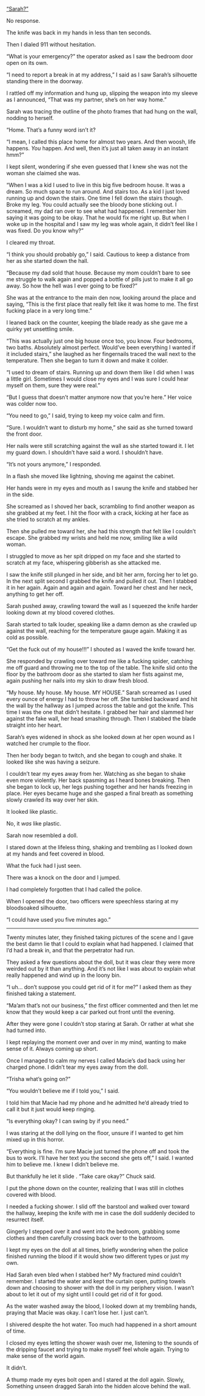 [“Sarah?”](https://www.reddit.com/r/nosleep/comments/wf81kv/i_found_a_life_size_doll_inside_the_walls_of_my/?utm_source=share&utm_medium=ios_app&utm_name=iossmf)

No response. 

The knife was back in my hands in less than ten seconds. 

Then I dialed 911 without hesitation. 

“What is your emergency?” the operator asked as I saw the bedroom door open on its own. 

“I need to report a break in at my address,” I said as I saw Sarah’s silhouette standing there in the doorway. 

I rattled off my information and hung up, slipping the weapon into my sleeve as I announced, “That was my partner, she’s on her way home.” 

Sarah was tracing the outline of the photo frames that had hung on the wall, nodding to herself. 

“Home. That’s a funny word isn’t it?

“I mean, I called this place home for almost two years. And then woosh, life happens. *You* happen. And well, then it’s just all taken away in an instant hmm?” 

I kept silent, wondering if she even guessed that I knew she was not the woman she claimed she was. 

“When I was a kid I used to live in this big five bedroom house. It was a dream. So much space to run around. And stairs too. As a kid I just loved running up and down the stairs. One time I fell down the stairs though. Broke my leg. You could actually see the bloody bone sticking out. I screamed, my dad ran over to see what had happened. I remember him saying it was going to be okay. That he would fix me right up. But when I woke up in the hospital and I saw my leg was whole again, it didn’t feel like I was fixed. Do you know why?”

I cleared my throat. 

“I think you should probably go,” I said. Cautious to keep a distance from her as she started down the hall.

“Because my dad sold that house. Because my mom couldn’t bare to see me struggle to walk again and popped a bottle of pills just to make it all go away. So how the hell was I ever going to be fixed?” 


 She was at the entrance to the main den now, looking around the place and saying, “This is the first place that really felt like it was home to me. The first fucking place in a very long time.”

I leaned back on the counter, keeping the blade ready as she gave me a quirky yet unsettling smile. 

“This was actually just one big house once too, you know. Four bedrooms, two baths. Absolutely almost perfect. Would’ve been everything I wanted if it included stairs,” she laughed as her fingernails traced the wall next to the temperature. Then she began to turn it down and make it colder. 

“I used to dream of stairs. Running up and down them like I did when I was a little girl. Sometimes I would close my eyes and I was sure I could hear myself on them, sure they were real.” 

“But I guess that doesn’t matter anymore now that you’re here.” Her voice was colder now too. 

“You need to go,” I said, trying to keep my voice calm and firm. 

“Sure. I wouldn’t want to disturb my home,” she said as she turned toward the front door. 



Her nails were still scratching against the wall as she started toward it. I let my guard down. I shouldn’t have said a word. I shouldn’t have.

“It’s not yours anymore,” I responded.  

In a flash she moved like lightning, shoving me against the cabinet. 

Her hands were in my eyes and mouth as I swung the knife and stabbed her in the side. 

She screamed as I shoved her back, scrambling to find another weapon as she grabbed at my feet. I hit the floor with a crack, kicking at her face as she tried to scratch at my ankles. 

Then she pulled me toward her, she had this strength that felt like I couldn’t escape. She grabbed my wrists and held me now, smiling like a wild woman. 

I struggled to move as her spit dripped on my face and she started to scratch at my face, whispering gibberish as she attacked me. 

I saw the knife still plunged in her side, and bit her arm, forcing her to let go. In the next split second I grabbed the knife and pulled it out. Then I stabbed it in her again. Again and again and again. Toward her chest and her neck, anything to get her off. 

Sarah pushed away, crawling toward the wall as I squeezed the knife harder looking down at my blood covered clothes. 

Sarah started to talk louder, speaking like a damn demon as she crawled up against the wall, reaching for the temperature gauge again. Making it as cold as possible.

“Get the fuck out of my house!!!” I shouted as I waved the knife toward her. 

She responded by crawling over toward me like a fucking spider, catching me off guard and throwing me to the top of the table. The knife slid onto the floor by the bathroom door as she started to slam her fists against me, again pushing her nails into my skin to draw fresh blood. 

“My house. My house. My house. MY HOUSE.” Sarah screamed as I used every ounce of energy I had to throw her off. She tumbled backward and hit the wall by the hallway as I jumped across the table and got the knife.  This time I was the one that didn’t hesitate. I grabbed her hair and slammed her against the fake wall, her head smashing through. Then I stabbed the blade straight into her heart. 

Sarah’s eyes widened in shock as she looked down at her open wound as I watched her crumple to the floor. 

Then her body began to twitch, and she began to cough and shake. It looked like she was having a seizure. 

I couldn’t tear my eyes away from her. Watching as she began to shake even more violently. Her back spasming as I heard bones breaking. Then she began to lock up, her legs pushing together and her hands freezing in place. Her eyes became huge and she gasped a final breath as something slowly crawled its way over her skin. 

It looked like plastic. 

No, it *was* like plastic. 

Sarah now resembled a doll. 

I stared down at the lifeless thing, shaking and trembling as I looked down at my hands and feet covered in blood. 

What the fuck had I just seen. 

There was a knock on the door and I jumped. 

I had completely forgotten that I had called the police. 

When I opened the door, two officers were speechless staring at my bloodsoaked silhouette. 

“I could have used you five minutes ago.”

______

Twenty minutes later, they finished taking pictures of the scene and I gave the best damn lie that I could to explain what had happened. I claimed that I’d had a break in, and that the perpetrator had run. 

They asked a few questions about the doll, but it was clear they were more weirded out by it than anything. And it’s not like I was about to explain what really happened and wind up in the loony bin. 

“I uh… don’t suppose you could get rid of it for me?” I asked them as they finished taking a statement. 

“Ma’am that’s not our business,” the first officer commented and then let me know that they would keep a car parked out front until the evening. 

After they were gone I couldn’t stop staring at Sarah. Or rather at what she had turned into. 

I kept replaying the moment over and over in my mind, wanting to make sense of it. Always coming up short. 

Once I managed to calm my nerves I called Macie’s dad back using her charged phone. I didn’t tear my eyes away from the doll. 

“Trisha what’s going on?” 

“You wouldn’t believe me if I told you,” I said. 

I told him that Macie had my phone and he admitted he’d already tried to call it but it just would keep ringing. 

“Is everything okay? I can swing by if you need.” 

I was staring at the doll lying on the floor, unsure if I wanted to get him mixed up in this horror. 

“Everything is fine. I’m sure Macie just turned the phone off and took the bus to work. I’ll have her text you the second she gets off,” I said. I wanted him to believe me. I knew I didn’t believe me. 

But thankfully he let it slide . “Take care okay?” Chuck said. 

I put the phone down on the counter, realizing that I was still in clothes covered with blood. 

I needed a fucking shower. 
I slid off the barstool and walked over toward the hallway, keeping the knife with me in case the doll suddenly decided to resurrect itself. 

Gingerly I stepped over it and went into the bedroom, grabbing some clothes and then carefully crossing back over to the bathroom. 

I kept my eyes on the doll at all times, briefly wondering when the police finished running the blood if it would show two different types or just my own. 

Had Sarah even bled when I stabbed her? My fractured mind couldn’t remember. I started the water and kept the curtain open, putting towels down and choosing to shower with the doll in my
periphery vision. I wasn’t about to let it out of my sight until I could get rid of it for good. 

As the water washed away the blood, I looked down at my trembling hands, praying that Macie was okay. I can’t lose her. I just can’t. 

I shivered despite the hot water. Too much had happened in a short amount of time. 

I closed my eyes letting the shower wash over me, listening to the sounds of the dripping faucet and trying to make myself feel whole again. Trying to make sense of the world again. 

It didn’t. 

A thump made my eyes bolt open and I stared at the doll again. 
Slowly, Something unseen dragged Sarah into the hidden alcove behind the wall.